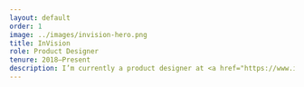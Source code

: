 ```yaml
---
layout: default
order: 1
image: ../images/invision-hero.png
title: InVision
role: Product Designer
tenure: 2018–Present
description: I’m currently a product designer at <a href="https://www.invisionapp.com/">InVision</a>, building tools to help designers and engineers collaborate better together. We’re improving the way teams at 80% of the world’s fortune 100 companies like Lyft, Netflix, and Airbnb stay in sync as their design decisions and products evolve.
---
```

